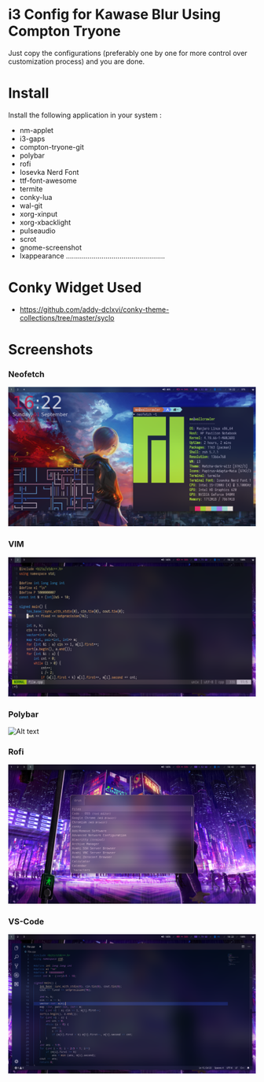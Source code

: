 # i3 Config for Kawase Blur Using Compton Tryone

Just copy the configurations (preferably one by one for more control over customization process)
and you are done.

# Install

Install the following application in your system :

* nm-applet
* i3-gaps
* compton-tryone-git
* polybar 
* rofi 
* Iosevka Nerd Font
* ttf-font-awesome 
* termite 
* conky-lua 
* wal-git 
* xorg-xinput 
* xorg-xbacklight 
* pulseaudio 
* scrot
* gnome-screenshot 
* lxappearance
..................................................

# Conky Widget Used
* https://github.com/addy-dclxvi/conky-theme-collections/tree/master/syclo

# Screenshots
### Neofetch
![Alt text](screenshots/neofetch.png)
### VIM
![Alt text](screenshots/vim.png)
### Polybar
![Alt text](screenshots/emptyscreen.png)
### Rofi
![Alt text](screenshots/rofi.png)
### VS-Code
![Alt text](screenshots/code.png)

